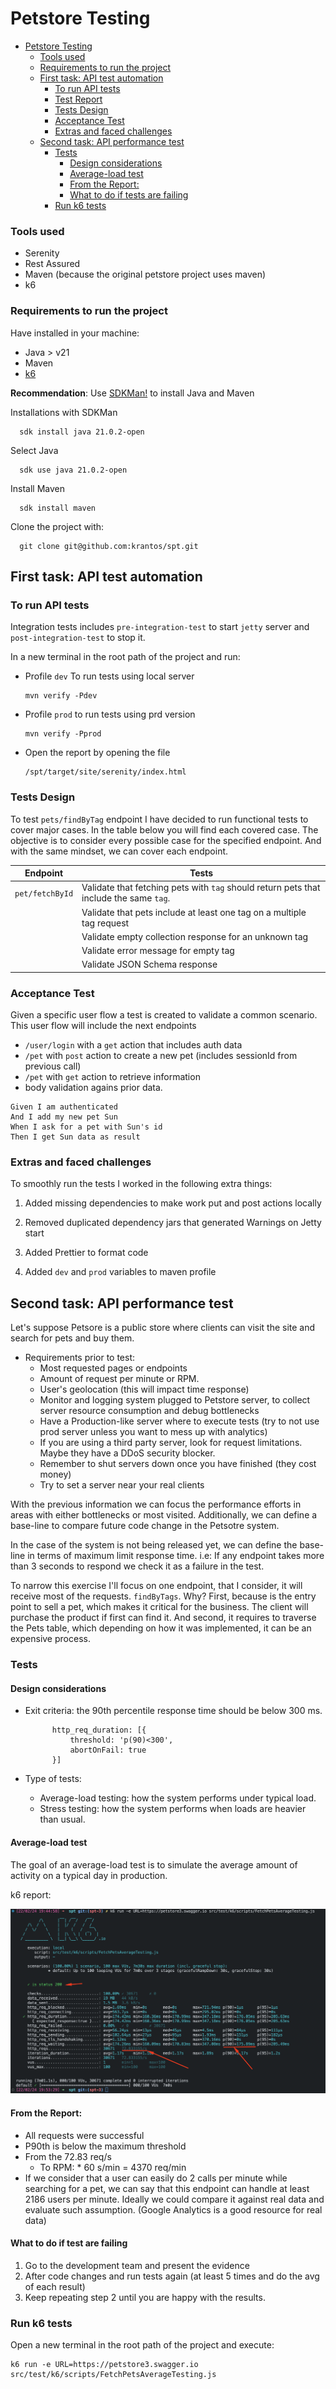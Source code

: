 # Petstore Testing

<!-- TOC -->
* [Petstore Testing](#petstore-testing)
    * [Tools used](#tools-used)
    * [Requirements to run the project](#requirements-to-run-the-project)
  * [First task: API test automation](#first-task-api-test-automation)
    * [To run API tests](#to-run-api-tests)
    * [Test Report](#test-report)
    * [Tests Design](#tests-design)
    * [Acceptance Test](#acceptance-test)
    * [Extras and faced challenges](#extras-and-faced-challenges)
  * [Second task: API performance test](#second-task-api-performance-test)
    * [Tests](#tests)
      * [Design considerations](#design-considerations)
      * [Average-load test](#average-load-test)
      * [From the Report:](#from-the-report)
      * [What to do if tests are failing](#what-to-do-if-test-are-failing)
    * [Run k6 tests](#run-k6-tests)
<!-- TOC -->

### Tools used

- Serenity
- Rest Assured
- Maven (because the original petstore project uses maven)
- k6

### Requirements to run the project

Have installed in your machine:

- Java > v21
- Maven
- [k6](https://grafana.com/docs/k6/latest/get-started/installation/)

**Recommendation**: Use [SDKMan!](https://sdkman.io) to install Java and Maven

Installations with SDKMan

```shell
  sdk install java 21.0.2-open
```

Select Java

```shell
  sdk use java 21.0.2-open
```

Install Maven

```shell
  sdk install maven 
```

Clone the project with:
```shell
  git clone git@github.com:krantos/spt.git
```

## First task: API test automation

### To run API tests

Integration tests includes `pre-integration-test` to start `jetty` server and `post-integration-test` to stop it.

In a new terminal in the root path of the project and run:

- Profile `dev` To run tests using local server

    ```shell
    mvn verify -Pdev
    ```

- Profile `prod` to run tests using prd version

  ```shell
  mvn verify -Pprod
  ```

- Open the report by opening the file 

  ```shell
  /spt/target/site/serenity/index.html
  ```

### Tests Design

To test `pets/findByTag` endpoint I have decided to run functional tests to cover major cases.
In the table below you will find each covered case.
The objective is to consider every possible case for the specified endpoint. And with the same
mindset, we can cover each endpoint.

| Endpoint        | Tests                                                                                  |
|-----------------|----------------------------------------------------------------------------------------|
| `pet/fetchById` | Validate that fetching pets with `tag` should return pets that include the same `tag`. |
|                 | Validate that pets include at least one tag on a multiple tag request                  |
|                 | Validate empty collection response for an unknown tag                                  |
|                 | Validate error message for empty tag                                                   |
|                 | Validate JSON Schema response                                                          |

### Acceptance Test

Given a specific user flow a test is created to validate a common scenario.
This user flow will include the next endpoints

- `/user/login` with a `get` action that includes auth data
- `/pet` with `post` action to create a new pet (includes sessionId from previous call)
- `/pet` with `get` action to retrieve information
- body validation agains prior data.

```gherkin
Given I am authenticated
And I add my new pet Sun
When I ask for a pet with Sun's id
Then I get Sun data as result
```

### Extras and faced challenges

To smoothly run the tests I worked in the following extra things:

1. Added missing dependencies to make work put and post actions locally

1. Removed duplicated dependency jars that generated Warnings on Jetty start

1. Added Prettier to format code

1. Added `dev` and `prod` variables to maven profile

## Second task: API performance test

Let's suppose Petsore is a public store where clients
can visit the site and search for pets and buy them.

- Requirements prior to test:
    - Most requested pages or endpoints
    - Amount of request per minute or RPM.
    - User's geolocation (this will impact time response)
    - Monitor and logging system plugged to Petstore server, to collect server resource consumption and debug bottlenecks
    - Have a Production-like server where to execute tests (try to not use prod server unless you want to mess up with
      analytics)
    - If you are using a third party server, look for request limitations. Maybe they have a DDoS security blocker.
    - Remember to shut servers down once you have finished (they cost money)
    - Try to set a server near your real clients

With the previous information we can focus the performance efforts in areas with either bottlenecks or most visited.
Additionally, we can define a base-line to compare future code change in the Petsotre system.

In the case of the system is not being released yet, we can define the base-line in terms of maximum limit response
time.
i.e: If any endpoint takes more than 3 seconds to respond we check it as a failure in the test.

To narrow this exercise I'll focus on one endpoint, that I consider, it will receive most of the requests. `findByTags`.
Why? First, because is the entry point to sell a pet, which makes it critical for the business. The client will purchase
the
product if first can find it. And second, it requires to traverse the Pets table, which
depending on how it was implemented, it can be an expensive process.

### Tests

#### Design considerations

- Exit criteria: the 90th percentile response time should be below 300 ms.

  ```javscript
		http_req_duration: [{
			threshold: 'p(90)<300',
			abortOnFail: true
		}]
  ```

- Type of tests:
    - Average-load testing: how the system performs under typical load.
    - Stress testing: how the system performs when loads are heavier than usual.

#### Average-load test

The goal of an average-load test is to simulate the average amount of activity on a typical day in production.

k6 report:

![k6 report](./src/test/resources/images/averageloadtest.png)

#### From the Report:

- All requests were successful
- P90th is below the maximum threshold
- From the 72.83 req/s
    - To RPM: * 60 s/min = 4370 req/min
- If we consider that a user can easily do 2 calls per minute while searching for a pet, we can say that this endpoint
  can handle at least 2186 users per minute.
  Ideally we could compare it against real data and evaluate such assumption. (Google Analytics is a good resource for
  real data)

#### What to do if test are failing

1. Go to the development team and present the evidence
2. After code changes and run tests again (at least 5 times and do the avg of each result)
3. Keep repeating step 2 until you are happy with the results.

### Run k6 tests

Open a new terminal in the root path of the project and execute:

```shell
k6 run -e URL=https://petstore3.swagger.io src/test/k6/scripts/FetchPetsAverageTesting.js
```
